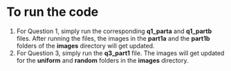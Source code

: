 # To run the code
1. For Question 1, simply run the corresponding **q1_parta** and **q1_partb** files. After running the files, the images in the **part1a** and the **part1b** folders of the **images** directory will get updated.  
2. For Question 3, simply run the **q3_part1** file. The images will get updated for the **uniform** and **random** folders in the **images** directory.
